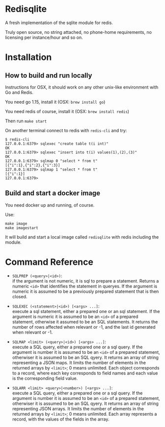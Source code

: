 <!--
#
# Licensed to the Apache Software Foundation (ASF) under one or more
# contributor license agreements.  See the NOTICE file distributed with
# this work for additional information regarding copyright ownership.
# The ASF licenses this file to You under the Apache License, Version 2.0
# (the "License"); you may not use this file except in compliance with
# the License.  You may obtain a copy of the License at
#
#     http://www.apache.org/licenses/LICENSE-2.0
#
# Unless required by applicable law or agreed to in writing, software
# distributed under the License is distributed on an "AS IS" BASIS,
# WITHOUT WARRANTIES OR CONDITIONS OF ANY KIND, either express or implied.
# See the License for the specific language governing permissions and
# limitations under the License.
#
-->
# Redisqlite

A fresh implementation of the sqlite module for redis.

Truly open source, no string attached, no phone-home requirements, no licensing per instance/hour and so on.

# Installation

## How to build and run locally 

Instructions for OSX, it should work on any other unix-like environment with Go and Redis.

You need go 1.15, install it (OSX: `brew install go`)

You need redis of course, install it  (OSX: `brew install redis`)

Then run `make start`

On another terminal connect to redis with `redis-cli`  and try:

```
$ redis-cli
127.0.0.1:6379> sqlexec "create table t(i int)"
OK
127.0.0.1:6379> sqlexec "insert into t(i) values(1),(2),(3)"
OK
127.0.0.1:6379> sqlmap 0 "select * from t"
[{"i":1},{"i":2},{"i":3}]
127.0.0.1:6379> sqlmap 1 "select * from t"
[{"i":1}]
127.0.0.1:6379>
```

## Build and start a docker image

You need docker up and running, of course.

Use:

```
make image
make imagestart
```

It will build and start a local image called `redisqlite` with redis including the module.

# Command Reference

- `SQLPREP (<query>|<id>)`:<br> 
  if the argument is not numeric, it is sql to prepare a statement. 
  Returns a numeric `<id>` that identifies the statement in queryes.
  If the argument is numeric it is assumed to be a previously prepared statement that is then closed.

- `SQLEXEC (<statement>|<id>) [<args> ...]`: <br>
   execute a sql statement, either a prepared one or an sql statement.
   If the argument is numeric it is assumed to be an `<id>` of a prepared statement, otherwise it assumed to be an SQL statements.
   It returns the number of rows affected when relevant or -1, and the last id generated when relevant or -1. 

- `SQLMAP <limit> (<query>|<id>) [<args> ...]`:<br>
   execute a SQL query, either a prepared one or a sql query.
   If the argument is number it is assumed to be an `<id>` of a prepared statement, otherwiser it is assumed to be an SQL qyery.
   It returns an array of string representing a JSON maps.
   It limits the number of elements in the returned arrays by  `<limit>`; 0 means unlimited.
   Each object corresponds to a record, where each key corresponds to field names and each value is the corresponding field value.
 
- `SQLARR <limit> <query>|<number>) [<args> ...]`:<br>
   execute a SQL query, either a prepared one or a sql query.
   If the argument is number it is assumed to be an `<id>` of a prepared statement, otherwiser it is assumed to be an SQL qyery.
   It returns an array of string representing  JSON arrays.
   It limits the number of elements in the returned arrays by  `<limit>`; 0 means unlimited.
   Each array represents a record, with the values of the fields in the array.

